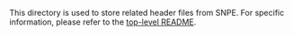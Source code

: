 This directory is used to store related header files from SNPE. For specific information, please refer to the [top-level README](../../../../README.md).
